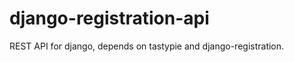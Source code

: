 django-registration-api
============================

REST API for django, depends on tastypie and django-registration.
